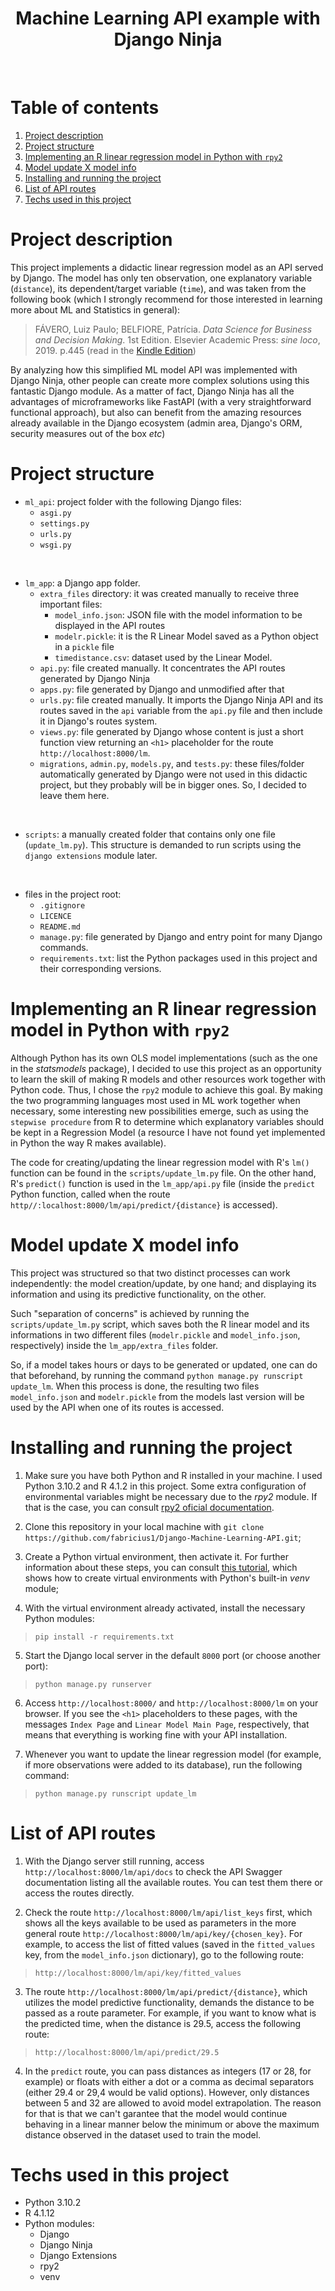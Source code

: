 <h1 align="center">Machine Learning API example with Django Ninja</h1>

<br />

# Table of contents

1. [Project description](#project-description)
2. [Project structure](#project-structure)
3. [Implementing an R linear regression model in Python with `rpy2`](#implementing-an-r-linear-regression-model-in-python-with-rpy2)
4. [Model update X model info](#model-update-x-model-info)
5. [Installing and running the project](#installing-and-running-the-project)
6. [List of API routes](#list-of-api-routes)
7. [Techs used in this project](#techs-used-in-this-project)

# Project description

This project implements a didactic linear regression model as an API served by Django. The model has only ten observation, one explanatory variable (`distance`), its dependent/target variable (`time`), and was taken from the following book (which I strongly recommend for those interested in learning more about ML and Statistics in general):

> FÁVERO, Luiz Paulo; BELFIORE, Patrícia. *Data Science for Business and Decision Making*. 1st Edition. Elsevier Academic Press: *sine loco*, 2019. p.445 (read in the [Kindle Edition](https://www.amazon.com/-/pt/dp/B07QQBDTY1/ref=sr_1_1?__mk_pt_BR=%C3%85M%C3%85%C5%BD%C3%95%C3%91&crid=GJD6R2CGXLTM&keywords=data+science+for+business+and+decision+making+Favero&qid=1653134980&sprefix=data+science+for+business+and+decision+making+favero%2Caps%2C211&sr=8-1))

By analyzing how this simplified ML model API was implemented with Django Ninja, other people can create more complex solutions using this fantastic Django module. As a matter of fact, Django Ninja has all the advantages of microframeworks like FastAPI (with a very straightforward functional approach), but also can benefit from the amazing resources already available in the Django ecosystem (admin area, Django's ORM, security measures out of the box *etc*)

# Project structure

* `ml_api`: project folder with the following Django files:
    * `asgi.py`
    * `settings.py`
    * `urls.py`
    * `wsgi.py`

<br/>

* `lm_app`: a Django app folder.
    * `extra_files` directory: it was created manually to receive three important files:
        * `model_info.json`: JSON file with the model information to be displayed in the API routes
        * `modelr.pickle`: it is the R Linear Model saved as a Python object in a `pickle` file
        * `timedistance.csv`: dataset used by the Linear Model.
    * `api.py`: file created manually. It concentrates the API routes generated by Django Ninja
    * `apps.py`: file generated by Django and unmodified after that
    * `urls.py`: file created manually. It imports the Django Ninja API and its routes saved in the `api` variable from the `api.py` file and then include it in Django's routes system.
    * `views.py`: file generated by Django whose content is just a short function view returning an `<h1>` placeholder for the route `http://localhost:8000/lm`.
    * `migrations`, `admin.py`, `models.py`, and `tests.py`: these files/folder automatically generated by Django were not used in this didactic project, but they probably will be in bigger ones. So, I decided to leave them here.

<br/>

* `scripts`: a manually created folder that contains only one file (`update_lm.py`). This structure is demanded to run scripts using the `django extensions` module later.

<br />

* files in the project root:
    * `.gitignore`
    * `LICENCE`
    * `README.md`
    * `manage.py`: file generated by Django and entry point for many Django commands.
    * `requirements.txt`: list the Python packages used in this project and their corresponding versions.

# Implementing an R linear regression model in Python with `rpy2`

Although Python has its own OLS model implementations (such as the one in the *statsmodels* package), I decided to use this project as an opportunity to learn the skill of making R models and other resources work together with Python code. Thus, I chose the `rpy2` module to achieve this goal. By making the two programming languages most used in ML work together when necessary, some interesting new possibilities emerge, such as using the `stepwise procedure` from R to determine which explanatory variables should be kept in a Regression Model (a resource I have not found yet implemented in Python the way R makes available).

The code for creating/updating the linear regression model with R's `lm()` function can be found in the `scripts/update_lm.py` file. On the other hand, R's `predict()` function is used in the `lm_app/api.py` file (inside the `predict` Python function, called when the route `http//:localhost:8000/lm/api/predict/{distance}` is accessed).

# Model update X model info

This project was structured so that two distinct processes can work independently: the model creation/update, by one hand; and displaying its information and using its predictive functionality, on the other. 

Such "separation of concerns" is achieved by running the `scripts/update_lm.py` script, which saves both the R linear model and its informations in two different files (`modelr.pickle` and `model_info.json`, respectively) inside the `lm_app/extra_files` folder. 

So, if a model takes hours or days to be generated or updated, one can do that beforehand, by running the command `python manage.py runscript update_lm`. When this process is done, the resulting two files `model_info.json` and `modelr.pickle` from the models last version will be used by the API when one of its routes is accessed.  

# Installing and running the project

1. Make sure you have both Python and R installed in your machine. I used Python 3.10.2 and R 4.1.2 in this project. Some extra configuration of environmental variables might be necessary due to the *rpy2* module. If that is the case, you can consult [rpy2 oficial documentation](https://rpy2.github.io/doc/latest/html/introduction.html).

2. Clone this repository in your local machine with `git clone https://github.com/fabricius1/Django-Machine-Learning-API.git`;

3. Create a Python virtual environment, then activate it. For further information about these steps, you can consult [this tutorial](https://github.com/fabricius1/python-virtual-environments), which shows how to create virtual environments with Python's built-in *venv* module;

4. With the virtual environment already activated, install the necessary Python modules:

> ```pip install -r requirements.txt```

5. Start the Django local server in the default `8000` port (or choose another port):

> ```python manage.py runserver```

6. Access `http://localhost:8000/` and `http://localhost:8000/lm` on your browser. If you see the `<h1>` placeholders to these pages, with the messages `Index Page` and `Linear Model Main Page`, respectively, that means that everything is working fine with your API installation.

7. Whenever you want to update the linear regression model (for example, if more observations were added to its database), run the following command:

> ```python manage.py runscript update_lm```

# List of API routes 

1. With the Django server still running, access `http://localhost:8000/lm/api/docs` to check the API Swagger documentation listing all the available routes. You can test them there or access the routes directly.

2. Check the route `http://localhost:8000/lm/api/list_keys` first, which shows all the keys available to be used as parameters in the more general route `http://localhost:8000/lm/api/key/{chosen_key}`. For example, to access the list of fitted values (saved in the `fitted_values` key, from the `model_info.json` dictionary), go to the following route:

> ```http://localhost:8000/lm/api/key/fitted_values```

3. The route `http://localhost:8000/lm/api/predict/{distance}`, which utilizes the model predictive functionality, demands the distance to be passed as a route parameter. For example, if you want to know what is the predicted time, when the distance is 29.5, access the following route:

> ```http://localhost:8000/lm/api/predict/29.5```

4. In the `predict` route, you can pass distances as integers (17 or 28, for example) or floats with either a dot or a comma as decimal separators (either 29.4 or 29,4 would be valid options). However, only distances between 5 and 32 are allowed to avoid model extrapolation. The reason for that is that we can't garantee that the model would continue behaving in a linear manner below the minimum or above the maximum distance observed in the dataset used to train the model.

# Techs used in this project

* Python 3.10.2
* R 4.1.12
* Python modules:
    * Django
    * Django Ninja
    * Django Extensions
    * rpy2
    * venv
